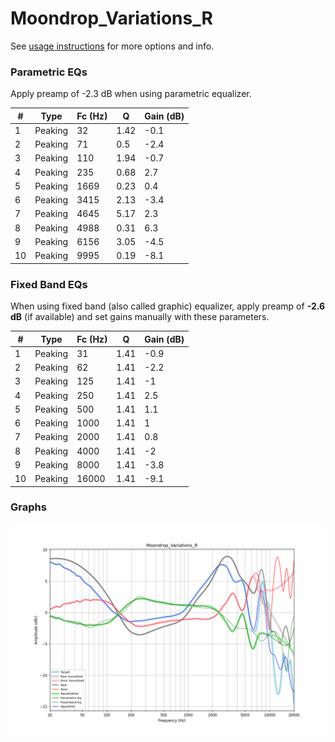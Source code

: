 # Moondrop_Variations_R
See [usage instructions](https://github.com/jaakkopasanen/AutoEq#usage) for more options and info.

### Parametric EQs
Apply preamp of -2.3 dB when using parametric equalizer.

|   # | Type    |   Fc (Hz) |    Q |   Gain (dB) |
|-----|---------|-----------|------|-------------|
|   1 | Peaking |        32 | 1.42 |        -0.1 |
|   2 | Peaking |        71 | 0.5  |        -2.4 |
|   3 | Peaking |       110 | 1.94 |        -0.7 |
|   4 | Peaking |       235 | 0.68 |         2.7 |
|   5 | Peaking |      1669 | 0.23 |         0.4 |
|   6 | Peaking |      3415 | 2.13 |        -3.4 |
|   7 | Peaking |      4645 | 5.17 |         2.3 |
|   8 | Peaking |      4988 | 0.31 |         6.3 |
|   9 | Peaking |      6156 | 3.05 |        -4.5 |
|  10 | Peaking |      9995 | 0.19 |        -8.1 |

### Fixed Band EQs
When using fixed band (also called graphic) equalizer, apply preamp of **-2.6 dB** (if available) and set gains manually with these parameters.

|   # | Type    |   Fc (Hz) |    Q |   Gain (dB) |
|-----|---------|-----------|------|-------------|
|   1 | Peaking |        31 | 1.41 |        -0.9 |
|   2 | Peaking |        62 | 1.41 |        -2.2 |
|   3 | Peaking |       125 | 1.41 |        -1   |
|   4 | Peaking |       250 | 1.41 |         2.5 |
|   5 | Peaking |       500 | 1.41 |         1.1 |
|   6 | Peaking |      1000 | 1.41 |         1   |
|   7 | Peaking |      2000 | 1.41 |         0.8 |
|   8 | Peaking |      4000 | 1.41 |        -2   |
|   9 | Peaking |      8000 | 1.41 |        -3.8 |
|  10 | Peaking |     16000 | 1.41 |        -9.1 |

### Graphs
![](./Moondrop_Variations_R.png)
